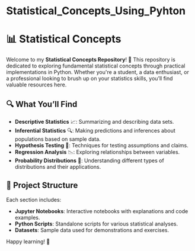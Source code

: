 # Statistical_Concepts_Using_Pyhton

# 📊 Statistical Concepts

Welcome to my **Statistical Concepts Repository**! 🎉 This repository is dedicated to exploring fundamental statistical concepts through practical implementations in Python. Whether you're a student, a data enthusiast, or a professional looking to brush up on your statistics skills, you’ll find valuable resources here.

## 🔍 What You’ll Find

- **Descriptive Statistics** 📈: Summarizing and describing data sets.
- **Inferential Statistics** 🔍: Making predictions and inferences about populations based on sample data.
- **Hypothesis Testing** 🧪: Techniques for testing assumptions and claims.
- **Regression Analysis** 📉: Exploring relationships between variables.
- **Probability Distributions** 🎲: Understanding different types of distributions and their applications.

## 📁 Project Structure

Each section includes:

- **Jupyter Notebooks**: Interactive notebooks with explanations and code examples.
- **Python Scripts**: Standalone scripts for various statistical analyses.
- **Datasets**: Sample data used for demonstrations and exercises.


Happy learning! 🎊


